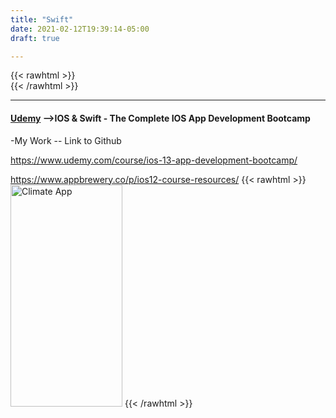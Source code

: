 ```yaml
---
title: "Swift"
date: 2021-02-12T19:39:14-05:00
draft: true

---
```

{{< rawhtml >}}
<br />
{{< /rawhtml >}}

***
#### [Udemy](https://www.udemy.com/course/ios-13-app-development-bootcamp/) -->IOS & Swift - The Complete IOS App Development Bootcamp

-My Work  -- Link to Github

https://www.udemy.com/course/ios-13-app-development-bootcamp/

https://www.appbrewery.co/p/ios12-course-resources/
{{< rawhtml >}}
<img src="/images/swift/Climate3.gif" alt="Climate App" width ="179" height ="355"/>
{{< /rawhtml >}}
